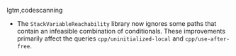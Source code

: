 lgtm,codescanning
* The `StackVariableReachability` library now ignores some paths that contain an infeasible combination
  of conditionals. These improvements primarily affect the queries `cpp/uninitialized-local` and
  `cpp/use-after-free`.